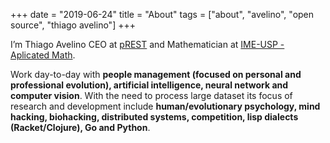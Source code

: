 +++
date = "2019-06-24"
title = "About"
tags = ["about", "avelino", "open source", "thiago avelino"]
+++

I’m Thiago Avelino CEO at [pREST](https://prestd.com/) and Mathematician at [IME-USP - Aplicated Math](https://www.ime.usp.br).

Work day-to-day with **people management (focused on personal and professional evolution), artificial intelligence, neural network and computer vision**. With the need to process large dataset its focus of research and development include **human/evolutionary psychology, mind hacking, biohacking, distributed systems, competition, lisp dialects (Racket/Clojure), Go and Python**.
